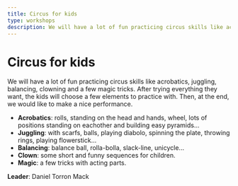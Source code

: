 ```yaml
---
title: Circus for kids
type: workshops
description: We will have a lot of fun practicing circus skills like acrobatics, juggling, balancing, clowning and a few magic tricks.
---
```


# Circus for kids

We will have a lot of fun practicing circus skills like acrobatics, juggling, balancing, clowning and a few magic tricks. After trying everything they want, the kids will choose a few elements to practice with. Then, at the end, we would like to make a nice performance.

- **Acrobatics**: rolls, standing on the head and hands, wheel, lots of positions standing on eachother and building easy pyramids...
- **Juggling**: with scarfs, balls, playing diabolo, spinning the plate, throwing rings, playing flowerstick...
- **Balancing**: balance ball, rolla-bolla, slack-line, unicycle...
- **Clown**: some short and funny sequences for children.
- **Magic**: a few tricks with acting parts.

**Leader**: Daniel Torron Mack
